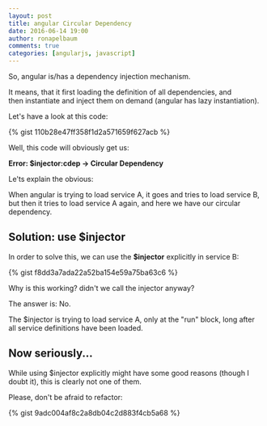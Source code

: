 ```yaml
---
layout: post
title: angular Circular Dependency
date: 2016-06-14 19:00
author: ronapelbaum
comments: true
categories: [angularjs, javascript]
---
```

So, angular is/has a dependency injection mechanism.

It means, that it first loading the definition of all dependencies, and then instantiate and inject them on demand (angular has lazy instantiation).

<!--more-->

Let's have a look at this code:

{% gist 110b28e47ff358f1d2a571659f627acb %}
<div></div>
Well, this code will obviously get us:

<strong>Error: $injector:cdep -&gt; Circular Dependency</strong>

Le'ts explain the obvious:

When angular is trying to load service A, it goes and tries to load service B, but then it tries to load service A again, and here we have our circular dependency.
<h2>Solution: use $injector</h2>
In order to solve this, we can use the <strong>$injector</strong> explicitly in service B:

{% gist f8dd3a7ada22a52ba154e59a75ba63c6 %}
<div></div>
Why is this working? didn't we call the injector anyway?

The answer is: No.

The $injector is trying to load service A, only at the "run" block, long after all service definitions have been loaded.
<h2>Now seriously...</h2>
While using $injector explicitly might have some good reasons (though I doubt it), this is clearly not one of them.

Please, don't be afraid to refactor:

{% gist 9adc004af8c2a8db04c2d883f4cb5a68 %}
<div></div>

